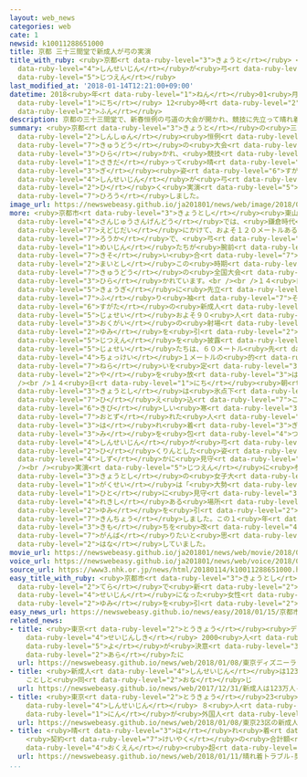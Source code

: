 ```yaml
---
layout: web_news
categories: web
cate: 1
newsid: k10011288651000
title: 京都 三十三間堂で新成人が弓の実演
title_with_ruby: <ruby>京都<rt data-ruby-level="3">きょうと</rt></ruby> <ruby>三十三間堂<rt data-ruby-level="4">さんじゅうさんげんどう</rt></ruby>で<ruby>新成人<rt
  data-ruby-level="4">しんせいじん</rt></ruby>が<ruby>弓<rt data-ruby-level="2">ゆみ</rt></ruby>の<ruby>実演<rt
  data-ruby-level="5">じつえん</rt></ruby>
last_modified_at: '2018-01-14T12:21:00+09:00'
datetime: 2018<ruby>年<rt data-ruby-level="1">ねん</rt></ruby>01<ruby>月<rt data-ruby-level="1">がつ</rt></ruby>14<ruby>日<rt
  data-ruby-level="1">にち</rt></ruby> 12<ruby>時<rt data-ruby-level="2">じ</rt></ruby>21<ruby>分<rt
  data-ruby-level="2">ふん</rt></ruby>
description: 京都の三十三間堂で、新春恒例の弓道の大会が開かれ、競技に先立って晴れ着姿の新成人が弓を引く実演を披露しました。
summary: <ruby>京都<rt data-ruby-level="3">きょうと</rt></ruby>の<ruby>三十三間堂<rt data-ruby-level="4">さんじゅうさんげんどう</rt></ruby>で、<ruby>新春<rt
  data-ruby-level="2">しんしゅん</rt></ruby><ruby>恒例<rt data-ruby-level="7">こうれい</rt></ruby>の<ruby>弓道<rt
  data-ruby-level="7">きゅうどう</rt></ruby>の<ruby>大会<rt data-ruby-level="2">たいかい</rt></ruby>が<ruby>開<rt
  data-ruby-level="3">ひら</rt></ruby>かれ、<ruby>競技<rt data-ruby-level="5">きょうぎ</rt></ruby>に<ruby>先立<rt
  data-ruby-level="1">さきだ</rt></ruby>って<ruby>晴<rt data-ruby-level="3">は</rt></ruby>れ<ruby>着<rt
  data-ruby-level="3">ぎ</rt></ruby><ruby>姿<rt data-ruby-level="6">すがた</rt></ruby>の<ruby>新成人<rt
  data-ruby-level="4">しんせいじん</rt></ruby>が<ruby>弓<rt data-ruby-level="2">ゆみ</rt></ruby>を<ruby>引<rt
  data-ruby-level="2">ひ</rt></ruby>く<ruby>実演<rt data-ruby-level="5">じつえん</rt></ruby>を<ruby>披露<rt
  data-ruby-level="7">ひろう</rt></ruby>しました。
image_url: https://newswebeasy.github.io/ja201801/news/web/image/2018/01/14/K10011288651_1801141218_1801141220_01_03.jpg
more: <ruby>京都市<rt data-ruby-level="3">きょうとし</rt></ruby><ruby>東山区<rt data-ruby-level="3">ひがしやまく</rt></ruby>の<ruby>三十三間堂<rt
  data-ruby-level="4">さんじゅうさんげんどう</rt></ruby>では、<ruby>鎌倉時代<rt data-ruby-level="7">かまくらじだい</rt></ruby>から<ruby>江戸時代<rt
  data-ruby-level="7">えどじだい</rt></ruby>にかけて、およそ１２０メートルある<ruby>本堂<rt data-ruby-level="4">ほんどう</rt></ruby>の<ruby>廊下<rt
  data-ruby-level="7">ろうか</rt></ruby>で、<ruby>弓<rt data-ruby-level="2">ゆみ</rt></ruby>の<ruby>名人<rt
  data-ruby-level="1">めいじん</rt></ruby>たちが<ruby>腕前<rt data-ruby-level="7">うでまえ</rt></ruby>を<ruby>競<rt
  data-ruby-level="7">きそ</rt></ruby>い<ruby>合<rt data-ruby-level="7">あ</rt></ruby>ったことにちなみ、<ruby>毎年<rt
  data-ruby-level="2">まいとし</rt></ruby>この<ruby>時期<rt data-ruby-level="3">じき</rt></ruby>に、<ruby>弓道<rt
  data-ruby-level="7">きゅうどう</rt></ruby>の<ruby>全国大会<rt data-ruby-level="3">ぜんこくたいかい</rt></ruby>が<ruby>開<rt
  data-ruby-level="3">ひら</rt></ruby>かれています。<br /><br />１４<ruby>日<rt data-ruby-level="1">にち</rt></ruby>、<ruby>競技<rt
  data-ruby-level="5">きょうぎ</rt></ruby>に<ruby>先立<rt data-ruby-level="1">さきだ</rt></ruby>って、<ruby>振<rt
  data-ruby-level="7">ふ</rt></ruby>り<ruby>袖<rt data-ruby-level="7">そで</rt></ruby>にはかま<ruby>姿<rt
  data-ruby-level="6">すがた</rt></ruby>の<ruby>新成人<rt data-ruby-level="4">しんせいじん</rt></ruby>の<ruby>女性<rt
  data-ruby-level="5">じょせい</rt></ruby>およそ９０<ruby>人<rt data-ruby-level="1">にん</rt></ruby>が、<ruby>屋外<rt
  data-ruby-level="3">おくがい</rt></ruby>の<ruby>射場<rt data-ruby-level="6">しゃじょう</rt></ruby>で<ruby>弓<rt
  data-ruby-level="2">ゆみ</rt></ruby>を<ruby>引<rt data-ruby-level="2">ひ</rt></ruby>く<ruby>実演<rt
  data-ruby-level="5">じつえん</rt></ruby>を<ruby>披露<rt data-ruby-level="7">ひろう</rt></ruby>しました。<ruby>女性<rt
  data-ruby-level="5">じょせい</rt></ruby>たちは、６０メートル<ruby>先<rt data-ruby-level="1">さき</rt></ruby>にある<ruby>直径<rt
  data-ruby-level="4">ちょっけい</rt></ruby>１メートルの<ruby>的<rt data-ruby-level="4">まと</rt></ruby>にしっかりと<ruby>狙<rt
  data-ruby-level="7">ねら</rt></ruby>いを<ruby>定<rt data-ruby-level="3">さだ</rt></ruby>め、<ruby>矢<rt
  data-ruby-level="2">や</rt></ruby>を<ruby>放<rt data-ruby-level="3">はな</rt></ruby>っていきました。<br
  /><br />１４<ruby>日<rt data-ruby-level="1">にち</rt></ruby><ruby>朝<rt data-ruby-level="2">あさ</rt></ruby>の<ruby>京都市<rt
  data-ruby-level="3">きょうとし</rt></ruby>は<ruby>氷点下<rt data-ruby-level="3">ひょうてんか</rt></ruby>まで<ruby>冷<rt
  data-ruby-level="7">ひ</rt></ruby>え<ruby>込<rt data-ruby-level="7">こ</rt></ruby>む<ruby>厳<rt
  data-ruby-level="6">きび</rt></ruby>しい<ruby>寒<rt data-ruby-level="3">さむ</rt></ruby>さとなりましたが、<ruby>訪<rt
  data-ruby-level="7">おとず</rt></ruby>れた<ruby>人<rt data-ruby-level="1">ひと</rt></ruby>たちは、<ruby>晴<rt
  data-ruby-level="3">は</rt></ruby>れ<ruby>着<rt data-ruby-level="3">ぎ</rt></ruby>に<ruby>身<rt
  data-ruby-level="3">み</rt></ruby>を<ruby>包<rt data-ruby-level="4">つつ</rt></ruby>んだ<ruby>新成人<rt
  data-ruby-level="4">しんせいじん</rt></ruby>が<ruby>弓<rt data-ruby-level="2">ゆみ</rt></ruby>を<ruby>引<rt
  data-ruby-level="2">ひ</rt></ruby>くりんとした<ruby>姿<rt data-ruby-level="6">すがた</rt></ruby>を<ruby>静<rt
  data-ruby-level="4">しず</rt></ruby>かに<ruby>見守<rt data-ruby-level="3">みまも</rt></ruby>っていました。<br
  /><br /><ruby>実演<rt data-ruby-level="5">じつえん</rt></ruby>に<ruby>参加<rt data-ruby-level="4">さんか</rt></ruby>した<ruby>京都市<rt
  data-ruby-level="3">きょうとし</rt></ruby>の<ruby>女子大<rt data-ruby-level="1">じょしだい</rt></ruby><ruby>学生<rt
  data-ruby-level="1">がくせい</rt></ruby>は「<ruby>大勢<rt data-ruby-level="5">おおぜい</rt></ruby>の<ruby>人<rt
  data-ruby-level="1">ひと</rt></ruby>に<ruby>見守<rt data-ruby-level="3">みまも</rt></ruby>られながら<ruby>歴史<rt
  data-ruby-level="4">れきし</rt></ruby>ある<ruby>場所<rt data-ruby-level="3">ばしょ</rt></ruby>で<ruby>弓<rt
  data-ruby-level="2">ゆみ</rt></ruby>を<ruby>引<rt data-ruby-level="2">ひ</rt></ruby>くのはとても<ruby>緊張<rt
  data-ruby-level="7">きんちょう</rt></ruby>しました。この１<ruby>年<rt data-ruby-level="1">ねん</rt></ruby>、<ruby>気持<rt
  data-ruby-level="3">きも</rt></ruby>ちを<ruby>改<rt data-ruby-level="4">あらた</rt></ruby>めて<ruby>頑張<rt
  data-ruby-level="7">がんば</rt></ruby>りたいと<ruby>思<rt data-ruby-level="2">おも</rt></ruby>います」と<ruby>話<rt
  data-ruby-level="2">はな</rt></ruby>していました。
movie_url: https://newswebeasy.github.io/ja201801/news/web/movie/2018/01/14/k10011288651_201801141218_201801141220.mp4
voice_url: https://newswebeasy.github.io/ja201801/news/web/voice/2018/01/14/k10011288651_201801141218_201801141220.mp3
source_url: https://www3.nhk.or.jp/news/html/20180114/k10011288651000.html
easy_title_with_ruby: <ruby>京都市<rt data-ruby-level="3">きょうとし</rt></ruby>のお<ruby>寺<rt
  data-ruby-level="2">てら</rt></ruby>で<ruby>新<rt data-ruby-level="2">あたら</rt></ruby>しく<ruby>成人<rt
  data-ruby-level="4">せいじん</rt></ruby>になった<ruby>女性<rt data-ruby-level="5">じょせい</rt></ruby>たちが<ruby>弓<rt
  data-ruby-level="2">ゆみ</rt></ruby>を<ruby>引<rt data-ruby-level="2">ひ</rt></ruby>く
easy_news_url: https://newswebeasy.github.io/news/easy/2018/01/15/京都市のお寺で新しく成人になった女性たちが弓を引く
related_news:
- title: <ruby>東京<rt data-ruby-level="2">とうきょう</rt></ruby><ruby>ディズニーランド<rt data-ruby-level="2">でぃずにーらんど</rt></ruby>で<ruby>成人式<rt
    data-ruby-level="4">せいじんしき</rt></ruby> 2000<ruby>人<rt data-ruby-level="1">にん</rt></ruby><ruby>余<rt
    data-ruby-level="5">よ</rt></ruby>が<ruby>決意<rt data-ruby-level="3">けつい</rt></ruby><ruby>新<rt
    data-ruby-level="2">あら</rt></ruby>たに
  url: https://newswebeasy.github.io/news/web/2018/01/08/東京ディズニーランドで成人式-2000人余が決意新たに
- title: <ruby>新成人<rt data-ruby-level="4">しんせいじん</rt></ruby>は123<ruby>万人<rt data-ruby-level="2">まんにん</rt></ruby>
    ことしと<ruby>同<rt data-ruby-level="2">おな</rt></ruby>じ
  url: https://newswebeasy.github.io/news/web/2017/12/31/新成人は123万人-ことしと同じ
- title: <ruby>東京<rt data-ruby-level="2">とうきょう</rt></ruby>23<ruby>区<rt data-ruby-level="3">く</rt></ruby>の<ruby>新成人<rt
    data-ruby-level="4">しんせいじん</rt></ruby> ８<ruby>人<rt data-ruby-level="1">にん</rt></ruby>に１<ruby>人<rt
    data-ruby-level="1">にん</rt></ruby>が<ruby>外国人<rt data-ruby-level="2">がいこくじん</rt></ruby>
  url: https://newswebeasy.github.io/news/web/2018/01/08/東京23区の新成人-8人に1人が外国人
- title: <ruby>晴<rt data-ruby-level="3">は</rt></ruby>れ<ruby>着<rt data-ruby-level="3">ぎ</rt></ruby>トラブル
    <ruby>契約<rt data-ruby-level="7">けいやく</rt></ruby>の<ruby>合計額<rt data-ruby-level="5">ごうけいがく</rt></ruby>は１<ruby>億円<rt
    data-ruby-level="4">おくえん</rt></ruby><ruby>超<rt data-ruby-level="7">ちょう</rt></ruby>か
  url: https://newswebeasy.github.io/news/web/2018/01/11/晴れ着トラブル-契約の合計額は1億円超か
...
```

